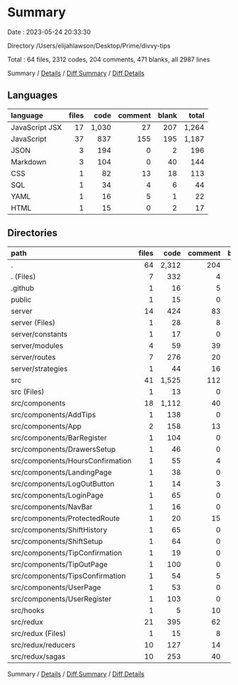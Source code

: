 # Summary

Date : 2023-05-24 20:33:30

Directory /Users/elijahlawson/Desktop/Prime/divvy-tips

Total : 64 files,  2312 codes, 204 comments, 471 blanks, all 2987 lines

Summary / [Details](details.md) / [Diff Summary](diff.md) / [Diff Details](diff-details.md)

## Languages
| language | files | code | comment | blank | total |
| :--- | ---: | ---: | ---: | ---: | ---: |
| JavaScript JSX | 17 | 1,030 | 27 | 207 | 1,264 |
| JavaScript | 37 | 837 | 155 | 195 | 1,187 |
| JSON | 3 | 194 | 0 | 2 | 196 |
| Markdown | 3 | 104 | 0 | 40 | 144 |
| CSS | 1 | 82 | 13 | 18 | 113 |
| SQL | 1 | 34 | 4 | 6 | 44 |
| YAML | 1 | 16 | 5 | 1 | 22 |
| HTML | 1 | 15 | 0 | 2 | 17 |

## Directories
| path | files | code | comment | blank | total |
| :--- | ---: | ---: | ---: | ---: | ---: |
| . | 64 | 2,312 | 204 | 471 | 2,987 |
| . (Files) | 7 | 332 | 4 | 48 | 384 |
| .github | 1 | 16 | 5 | 1 | 22 |
| public | 1 | 15 | 0 | 2 | 17 |
| server | 14 | 424 | 83 | 103 | 610 |
| server (Files) | 1 | 28 | 8 | 11 | 47 |
| server/constants | 1 | 17 | 0 | 7 | 24 |
| server/modules | 4 | 59 | 39 | 18 | 116 |
| server/routes | 7 | 276 | 20 | 61 | 357 |
| server/strategies | 1 | 44 | 16 | 6 | 66 |
| src | 41 | 1,525 | 112 | 317 | 1,954 |
| src (Files) | 1 | 13 | 0 | 5 | 18 |
| src/components | 18 | 1,112 | 40 | 225 | 1,377 |
| src/components/AddTips | 1 | 138 | 0 | 22 | 160 |
| src/components/App | 2 | 158 | 13 | 40 | 211 |
| src/components/BarRegister | 1 | 104 | 0 | 9 | 113 |
| src/components/DrawersSetup | 1 | 46 | 0 | 12 | 58 |
| src/components/HoursConfirmation | 1 | 55 | 4 | 14 | 73 |
| src/components/LandingPage | 1 | 38 | 0 | 11 | 49 |
| src/components/LogOutButton | 1 | 14 | 3 | 2 | 19 |
| src/components/LoginPage | 1 | 65 | 0 | 6 | 71 |
| src/components/NavBar | 1 | 16 | 0 | 3 | 19 |
| src/components/ProtectedRoute | 1 | 20 | 15 | 7 | 42 |
| src/components/ShiftHistory | 1 | 65 | 0 | 12 | 77 |
| src/components/ShiftSetup | 1 | 64 | 0 | 14 | 78 |
| src/components/TipConfirmation | 1 | 19 | 0 | 5 | 24 |
| src/components/TipOutPage | 1 | 100 | 0 | 23 | 123 |
| src/components/TipsConfirmation | 1 | 54 | 5 | 14 | 73 |
| src/components/UserPage | 1 | 53 | 0 | 13 | 66 |
| src/components/UserRegister | 1 | 103 | 0 | 18 | 121 |
| src/hooks | 1 | 5 | 10 | 6 | 21 |
| src/redux | 21 | 395 | 62 | 81 | 538 |
| src/redux (Files) | 1 | 15 | 8 | 6 | 29 |
| src/redux/reducers | 10 | 127 | 14 | 17 | 158 |
| src/redux/sagas | 10 | 253 | 40 | 58 | 351 |

Summary / [Details](details.md) / [Diff Summary](diff.md) / [Diff Details](diff-details.md)